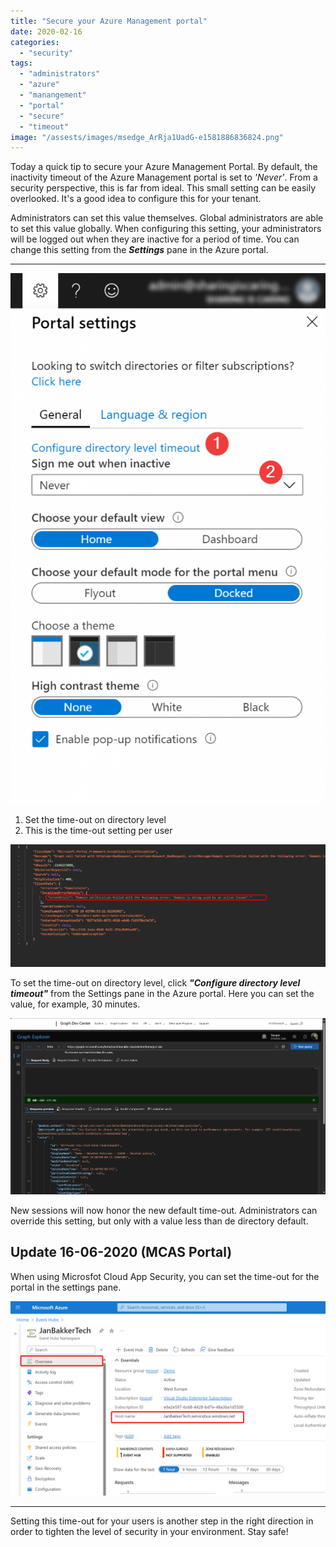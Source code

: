 ```yaml
---
title: "Secure your Azure Management portal"
date: 2020-02-16
categories: 
  - "security"
tags: 
  - "administrators"
  - "azure"
  - "manangement"
  - "portal"
  - "secure"
  - "timeout"
image: "/assests/images/msedge_ArRja1UadG-e1581886836824.png"
---
```


Today a quick tip to secure your Azure Management Portal. By default, the inactivity timeout of the Azure Management portal is set to _'Never'_. From a security perspective, this is far from ideal. This small setting can be easily overlooked. It's a good idea to configure this for your tenant.

Administrators can set this value themselves. Global administrators are able to set this value globally. When configuring this setting, your administrators will be logged out when they are inactive for a period of time. You can change this setting from the **_Settings_** pane in the Azure portal.

* * *

![An overview of the portal settings](/assets/images/image-2-608x1024.png)

1. Set the time-out on directory level
2. This is the time-out setting per user

![Enable directory level idle timeout](/assets/images/image-3.png)

To set the time-out on directory level, click _**"Configure directory level timeout"**_ from the Settings pane in the Azure portal. Here you can set the value, for example, 30 minutes.

![Override the directory inactivity timeout policy](/assets/images/image-5.png)

New sessions will now honor the new default time-out. Administrators can override this setting, but only with a value less than de directory default.

## Update 16-06-2020 (MCAS Portal)

When using Microsfot Cloud App Security, you can set the time-out for the portal in the settings pane.

![](/assets/images/image-56.png)

* * *

Setting this time-out for your users is another step in the right direction in order to tighten the level of security in your environment. Stay safe!
